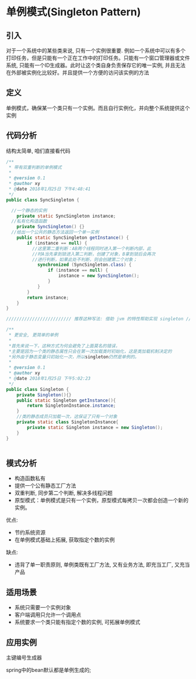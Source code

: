 # 单例模式(Singleton Pattern)

## 引入

对于一个系统中的某些类来说, 只有一个实例很重要. 例如一个系统中可以有多个打印任务，但是只能有一个正在工作中的打印任务。只能有一个窗口管理器或文件系统, 只能有一个ID生成器。此时让这个类自身负责保存它的唯一实例, 并且无法在外部被实例化比较好。并且提供一个方便的访问该实例的方法

## 定义

单例模式，确保某一个类只有一个实例。而且自行实例化，并向整个系统提供这个实例


## 代码分析

结构太简单, 咱们直接看代码

```java
/**
 * 带有双重判断的单例模式
 *
 * @version 0.1
 * @author xy
 * @date 2018年1月25日 下午4:48:41
 */
public class SyncSingleton {

  //一个静态的实例
    private static SyncSingleton instance;
  //私有化构造函数
    private SyncSingleton() {}
  //给出一个公共的静态方法返回一个单一实例
    public static SyncSingleton getInstance() {
        if (instance == null) {
          //这里第二重判断：AB两个线程同时进入第一个判断内部，此
          //时A当先拿到锁进入第二判断，创建了对象，B拿到锁后会再次
          //进行判断，如果此处不判断，则会创建第二个对象；
            synchronized (SyncSingleton.class) {
                if (instance == null) {
                    instance = new SyncSingleton();
                }
            }
        }
        return instance;
    }
}

///////////////////////// 推荐这种写法: 借助 jvm 的特性帮助实现 singleton ////////////////////////////////////

/**
 * 更安全, 更简单的单例
 *
 *首先来说一下，这种方式为何会避免了上面莫名的错误，
 *主要是因为一个类的静态属性只会在第一次加载类时初始化，这是类加载机制决定的
 *另外由于静态变量只初始化一次，所以singleton仍然是单例的。
 *
 * @version 0.1
 * @author xy
 * @date 2018年1月25日 下午5:02:23
 */
public class Singleton {
    private Singleton(){}
    public static Singleton getInstance(){
        return SingletonInstance.instance;
    }
    //类的静态成员只加载一次，这保证了只有一个对象
    private static class SingletonInstance{
        private static Singleton instance = new Singleton();
    }
}



```

## 模式分析

*   构造函数私有
*   提供一个公有静态工厂方法
*   双重判断, 同步第二个判断, 解决多线程问题
*   原型模式：单例模式是只有一个实例，原型模式每拷贝一次都会创造一个新的实例。

优点:

* 节约系统资源
* 在单例模式基础上拓展, 获取指定个数的实例

缺点:

* 违背了单一职责原则, 单例类既有工厂方法, 又有业务方法, 即充当工厂, 又充当产品

## 适用场景

*   系统只需要一个实例对象
*   客户端调用只允许一个调用点
*   系统要求一个类只能有指定个数的实例, 可拓展单例模式

## 应用实例

主键编号生成器

spring中的bean默认都是单例生成的;
